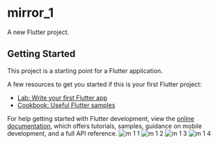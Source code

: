 # mirror_1

A new Flutter project.

## Getting Started

This project is a starting point for a Flutter application.

A few resources to get you started if this is your first Flutter project:

- [Lab: Write your first Flutter app](https://docs.flutter.dev/get-started/codelab)
- [Cookbook: Useful Flutter samples](https://docs.flutter.dev/cookbook)

For help getting started with Flutter development, view the
[online documentation](https://docs.flutter.dev/), which offers tutorials,
samples, guidance on mobile development, and a full API reference.
![m 1 1](https://user-images.githubusercontent.com/121868564/218364255-95712f07-ad5c-4ddd-b8d6-190fad3ede9f.png)
![m 1 2](https://user-images.githubusercontent.com/121868564/218364262-5f0f54b7-679c-4b50-9841-2ff220532aae.png)
![m 1 3](https://user-images.githubusercontent.com/121868564/218364266-cac2bbf7-5212-4c25-92e8-b33e5ad053a8.png)
![m 1 4](https://user-images.githubusercontent.com/121868564/218364267-e14f8142-8a7a-46d9-9c4d-ffd7d1b90dcb.png)
